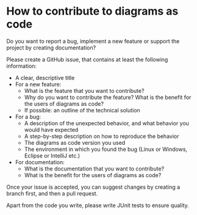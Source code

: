 # How to contribute to diagrams as code

Do you want to report a bug, implement a new feature or support the project by creating documentation?

Please create a GitHub issue, that contains at least the following information:
* A clear, descriptive title
* For a new feature:
  * What is the feature that you want to contribute?
  * Why do you want to contribute the feature? What is the benefit for the users of diagrams as code?
  * If possible: an outline of the technical solution
* For a bug:
  * A description of the unexpected behavior, and what behavior you would have expected
  * A step-by-step description on how to reproduce the behavior
  * The diagrams as code version you used
  * The environment in which you found the bug (Linux or Windows, Eclipse or IntelliJ etc.)
* For documentation:
  * What is the documentation that you want to contribute?
  * What is the benefit for the users of diagrams as code?
  
Once your issue is accepted, you can suggest changes by creating a branch first, and then a pull request.

Apart from the code you write, please write JUnit tests to ensure quality.



